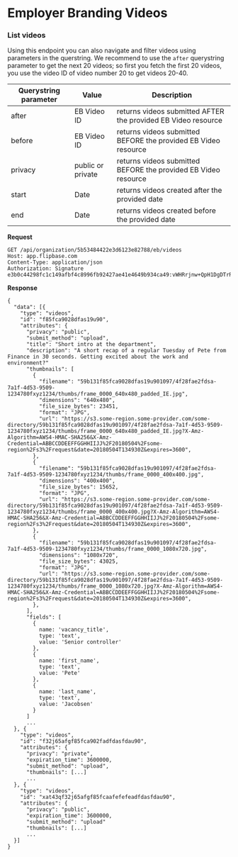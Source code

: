 # Employer Branding Videos

### List videos

Using this endpoint you can also navigate and filter videos using parameters in the querstring. We recommend to use the `after` querystring parameter to get the next 20 videos; so first you fetch the first 20 videos, you use the video ID of video number 20 to get videos 20-40.

Querystring parameter | Value | Description
--- | --- | ---
after | EB Video ID | returns videos submitted AFTER the provided EB Video resource
before | EB Video ID | returns videos submitted BEFORE the provided EB Video resource
privacy | public or private  | returns videos submitted BEFORE the provided EB Video resource
start | Date | returns videos created after the provided date
end | Date | returns videos created before the provided date

**Request**

    GET /api/organization/5b53484422e3d6123e82788/eb/videos
    Host: app.flipbase.com
    Content-Type: application/json
    Authorization: Signature e3b0c44298fc1c149afbf4c8996fb92427ae41e4649b934ca49:vWHRrjnw+QpH1DgDTrR5Lpa9vqP14toWz0X2Tdp3/Ck=

**Response**

    {
      "data": [{
        "type": "videos",
        "id": "f85fca9028dfas19u90",
        "attributes": {
          "privacy": "public",
          "submit_method": "upload",
          "title": "Short intro at the department",
          "description": "A short recap of a regular Tuesday of Pete from Finance in 30 seconds. Getting excited about the work and environment?"
          "thumbnails": [
            {
              "filename": "59b131f85fca9028dfas19u901097/4f28fae2fdsa-7a1f-4d53-9509-1234780fxyz1234/thumbs/frame_0000_640x480_padded_IE.jpg",
              "dimensions": "640x480",
              "file_size_bytes": 23451,
              "format": "JPG",
              "url": "https://s3.some-region.some-provider.com/some-directory/59b131f85fca9028dfas19u901097/4f28fae2fdsa-7a1f-4d53-9509-1234780fxyz1234/thumbs/frame_0000_640x480_padded_IE.jpg?X-Amz-Algorithm=AWS4-HMAC-SHA256&X-Amz-Credential=ABBCCDDEEFFGGHHIIJJ%2F20180504%2Fsome-region%2Fs3%2Frequest&date=20180504T134930Z&expires=3600",
            },
            {
              "filename": "59b131f85fca9028dfas19u901097/4f28fae2fdsa-7a1f-4d53-9509-1234780fxyz1234/thumbs/frame_0000_400x400.jpg",
              "dimensions": "400x400",
              "file_size_bytes": 15652,
              "format": "JPG",
              "url": "https://s3.some-region.some-provider.com/some-directory/59b131f85fca9028dfas19u901097/4f28fae2fdsa-7a1f-4d53-9509-1234780fxyz1234/thumbs/frame_0000_400x400.jpg?X-Amz-Algorithm=AWS4-HMAC-SHA256&X-Amz-Credential=ABBCCDDEEFFGGHHIIJJ%2F20180504%2Fsome-region%2Fs3%2Frequest&date=20180504T134930Z&expires=3600",
            },
            {
              "filename": "59b131f85fca9028dfas19u901097/4f28fae2fdsa-7a1f-4d53-9509-1234780fxyz1234/thumbs/frame_0000_1080x720.jpg",
              "dimensions": "1080x720",
              "file_size_bytes": 43025,
              "format": "JPG",
              "url": "https://s3.some-region.some-provider.com/some-directory/59b131f85fca9028dfas19u901097/4f28fae2fdsa-7a1f-4d53-9509-1234780fxyz1234/thumbs/frame_0000_1080x720.jpg?X-Amz-Algorithm=AWS4-HMAC-SHA256&X-Amz-Credential=ABBCCDDEEFFGGHHIIJJ%2F20180504%2Fsome-region%2Fs3%2Frequest&date=20180504T134930Z&expires=3600",
            },
          ],
          "fields": [
            {
              name: 'vacancy_title',
              type: 'text',
              value: 'Senior controller'
            },
            {
              name: 'first_name',
              type: 'text',
              value: 'Pete'
            },
            {
              name: 'last_name',
              type: 'text',
              value: 'Jacobsen'
            }
          ]
          ...
      }, {
        "type": "videos",
        "id": "f32j65afgf85fca902fadfdasfdau90",
        "attributes": {
          "privacy": "private",
          "expiration_time": 3600000,
          "submit_method": "upload",
          "thumbnails": [...]
          ...       
      }, {
        "type": "videos",
        "id": "xat43qf32j65afgf85fcaafefefeadfdasfdau90",
        "attributes": {
          "privacy": "public",
          "expiration_time": 3600000,
          "submit_method": "upload"
          "thumbnails": [...]
          ...
      }]
    }

<!--
### Retrieve a single video

Retrieve all metadata for a single video.

**Request**

    GET /api/organizations/c149afbf4c8996fb92427ae41/eb/videos4f28fae2fdsa-7a1f-4d53-9509-1234780fxyz1234
    Host: app.flipbase.com
    Content-Type: application/json
    Authorization: Signature e3b0c44298fc1c149afbf4c8996fb92427ae41e4649b934ca49:vWHRrjnw+QpH1DgDTrR5Lpa9vqP14toWz0X2Tdp3/Ck=

**Response**

    {
      "data": {
        "id": "4f28fae2fdsa-7a1f-4d53-9509-1234780fxyz1234",
        "type": "videos",
        "attributes": {
          "status": "created",
          "privacy": "private",
          "labels": [],
          "submit_method": "webrtc_webcam",
          "thumbnails": [
            {
              "filename": "59b131f85fca9028dfas19u901097/4f28fae2fdsa-7a1f-4d53-9509-1234780fxyz1234/thumbs/frame_0000_640x480_padded_IE.jpg",
              "dimensions": "640x480",
              "file_size_bytes": 23451,
              "format": "JPG",
              "url": "https://s3.some-region.some-provider.com/some-directory/59b131f85fca9028dfas19u901097/4f28fae2fdsa-7a1f-4d53-9509-1234780fxyz1234/thumbs/frame_0000_640x480_padded_IE.jpg?X-Amz-Algorithm=AWS4-HMAC-SHA256&X-Amz-Credential=ABBCCDDEEFFGGHHIIJJ%2F20180504%2Fsome-region%2Fs3%2Frequest&date=20180504T134930Z&expires=3600",
            },
            {
              "filename": "59b131f85fca9028dfas19u901097/4f28fae2fdsa-7a1f-4d53-9509-1234780fxyz1234/thumbs/frame_0000_1080x720.jpg",
              "dimensions": "1080x720",
              "file_size_bytes": 43025,
              "format": "JPG",
              "url": "https://s3.some-region.some-provider.com/some-directory/59b131f85fca9028dfas19u901097/4f28fae2fdsa-7a1f-4d53-9509-1234780fxyz1234/thumbs/frame_0000_1080x720.jpg?X-Amz-Algorithm=AWS4-HMAC-SHA256&X-Amz-Credential=ABBCCDDEEFFGGHHIIJJ%2F20180504%2Fsome-region%2Fs3%2Frequest&date=20180504T134930Z&expires=3600",
            },
            {
              "filename": "59b131f85fca9028dfas19u901097/4f28fae2fdsa-7a1f-4d53-9509-1234780fxyz1234/thumbs/frame_0000_150x150.jpg",
              "dimensions": "150x150",
              "file_size_bytes": 4327,
              "format": "JPG",
              "url": "https://s3.some-region.some-provider.com/some-directory/59b131f85fca9028dfas19u901097/4f28fae2fdsa-7a1f-4d53-9509-1234780fxyz1234/thumbs/frame_0000_150x150.jpg?X-Amz-Algorithm=AWS4-HMAC-SHA256&X-Amz-Credential=ABBCCDDEEFFGGHHIIJJ%2F20180504%2Fsome-region%2Fs3%2Frequest&date=20180504T134930Z&expires=3600",
            },
            {
              "filename": "59b131f85fca9028dfas19u901097/4f28fae2fdsa-7a1f-4d53-9509-1234780fxyz1234/thumbs/frame_0000_400x400.jpg",
              "dimensions": "400x400",
              "file_size_bytes": 15652,
              "format": "JPG",
              "url": "https://s3.some-region.some-provider.com/some-directory/59b131f85fca9028dfas19u901097/4f28fae2fdsa-7a1f-4d53-9509-1234780fxyz1234/thumbs/frame_0000_400x400.jpg?X-Amz-Algorithm=AWS4-HMAC-SHA256&X-Amz-Credential=ABBCCDDEEFFGGHHIIJJ%2F20180504%2Fsome-region%2Fs3%2Frequest&date=20180504T134930Z&expires=3600",
            }
          ],
          "input": {
            "state": "finished",
            "video_bitrate_in_kbps": 2345,
            "total_bitrate_in_kbps": 2394,
            "video_codec": "vp9",
            "file_size_in_bytes": 1492912,
            "width": 1080,
            "height": 720,
            "audio_codec": "opus",
            "audio_bitrate_in_kbps": 49,
            "audio_sample_rate": 48000,
            "duration_in_ms": 5039,
            "frame_rate": null,
            "format": "webm",
            "signed_upload_url": "https://s3.some-region.some-provider.com/some-directory/59b131f85fca9028dfas19u901097/4f28fae2fdsa-7a1f-4d53-9509-1234780fxyz1234/original?X-Amz-Algorithm=AWS4-HMAC-SHA256&X-Amz-Credential=ABBCCDDEEFFGGHHIIJJ%2F20180504%2Fsome-region%2Fs3%2Frequest&date=20180504T134059Z&expires=3600&",
            "url": "some-directory/59b131f85fca9028dfas19u901097/4f28fae2fdsa-7a1f-4d53-9509-1234780fxyz1234/original",
            "filename": "59b131f85fca9028dfas19u901097/4f28fae2fdsa-7a1f-4d53-9509-1234780fxyz1234/original",
            "multi_parts": [
              {
                "signed_url": "https://s3.some-region.some-provider.com/some-directory/59b131f85fca9028dfas19u901097/4f28fae2fdsa-7a1f-4d53-9509-1234780fxyz1234/original?X-Amz-Algorithm=AWS4-HMAC-SHA256&X-Amz-Credential=ABBCCDDEEFFGGHHIIJJ%2F20180504%2Fsome-region%2Fs3%2Frequest&date=20180504T134059Z&expires=7200",
                "part_number": 1,
              }
            ]
          },
          "outputs": [
            {
              "filename": "59b131f85fca9028dfas19u901097/4f28fae2fdsa-7a1f-4d53-9509-1234780fxyz1234/h264_baseline_aac_padded_IE.mp4",
              "url": "https://s3.some-region.some-provider.com/some-directory/59b131f85fca9028dfas19u901097/4f28fae2fdsa-7a1f-4d53-9509-1234780fxyz1234/h264_baseline_aac_padded_IE.mp4?X-Amz-Algorithm=AWS4-HMAC-SHA256&X-Amz-Credential=ABBCCDDEEFFGGHHIIJJ%2F20180504%2Fsome-region%2Fs3%2Frequest&date=20180504T134930Z&expires=3600",
              "state": "finished",
              "frame_rate": 25,
              "duration_in_ms": 5098,
              "audio_sample_rate": 48000,
              "audio_bitrate_in_kbps": 44,
              "audio_codec": "aac",
              "height": 480,
              "width": 640,
              "file_size_in_bytes": 578819,
              "video_codec": "h264",
              "total_bitrate_in_kbps": 912,
              "video_bitrate_in_kbps": 868,
              "format": "mpeg4",
            },
            {
              "filename": "59b131f85fca9028dfas19u901097/4f28fae2fdsa-7a1f-4d53-9509-1234780fxyz1234/vp8_vorbis.webm",
              "url": "https://s3.some-region.some-provider.com/some-directory/59b131f85fca9028dfas19u901097/4f28fae2fdsa-7a1f-4d53-9509-1234780fxyz1234/vp8_vorbis.webm?X-Amz-Algorithm=AWS4-HMAC-SHA256&X-Amz-Credential=ABBCCDDEEFFGGHHIIJJ%2F20180504%2Fsome-region%2Fs3%2Frequest&date=20180504T134930Z&expires=3600",
              "state": "finished",
              "frame_rate": 25,
              "duration_in_ms": 5043,
              "audio_sample_rate": 48000,
              "audio_bitrate_in_kbps": 55,
              "audio_codec": "vorbis",
              "height": 720,
              "width": 1080,
              "file_size_in_bytes": 1189514,
              "video_codec": "vp8",
              "total_bitrate_in_kbps": 1875,
              "video_bitrate_in_kbps": 1820,
              "_id": "5aec62fff2bc4c7470f0e928",
              "format": "webm",
            },
            {
              "filename": "59b131f85fca9028dfas19u901097/4f28fae2fdsa-7a1f-4d53-9509-1234780fxyz1234/theora_vorbis.ogv",
              "url": "https://s3.some-region.some-provider.com/some-directory/59b131f85fca9028dfas19u901097/4f28fae2fdsa-7a1f-4d53-9509-1234780fxyz1234/theora_vorbis.ogv?X-Amz-Algorithm=AWS4-HMAC-SHA256&X-Amz-Credential=ABBCCDDEEFFGGHHIIJJ%2F20180504%2Fsome-region%2Fs3%2Frequest&date=20180504T134930Z&expires=3600",
              "state": "finished",
              "frame_rate": 25,
              "duration_in_ms": 5040,
              "audio_sample_rate": 48000,
              "audio_bitrate_in_kbps": 56,
              "audio_codec": "vorbis",
              "height": 720,
              "width": 1080,
              "file_size_in_bytes": 695680,
              "video_codec": "theora",
              "total_bitrate_in_kbps": 1093,
              "video_bitrate_in_kbps": 1037,
              "format": "ogg",
            }
          ],
          "encoding_state": "finished",
          "referer": "https://someurl.example.com/first/grid/job/123",
          "created_at": "2018-05-04T13:40:58.615Z",
          "updated_at": "2018-05-04T13:40:58.615Z",
          "user_agent": "Mozilla/5.0 (Windows NT 6.3; Win64; x64) AppleWebKit/537.36 (KHTML, like Gecko) Chrome/66.0.3359.139 Safari/537.36",
          "ip_address": "217.111.106.53",
          "multi_parts": [
            {
              "signed_url": "https://s3.some-region.some-provider.com/some-directory/59b131f85fca9028dfas19u901097/4f28fae2fdsa-7a1f-4d53-9509-1234780fxyz1234/original?X-Amz-Algorithm=AWS4-HMAC-SHA256&X-Amz-Credential=ABBCCDDEEFFGGHHIIJJ%2F20180504%2Fsome-region%2Fs3%2Frequest&date=20180504T134059Z&expires=7200",
              "part_number": 1,
            }
          ],
          "recorder_id": "7d786585-792a-4483-b302-754afbdb437d",
          "player_id": "c6d29242-2195-41d3-95c8-ecee56d67001",
          "collection_id": "59b131f85fca9028dfas19u901097",
          "organization": "59b131f85fb9107893ca6511",
          "recorder_output": "id",
          "playback_urls": [
            {
              "state": "finished",
              "url": "https://s3.some-region.some-provider.com/some-directory/59b131f85fca9028dfas19u901097/4f28fae2fdsa-7a1f-4d53-9509-1234780fxyz1234/h264_baseline_aac_padded_IE.mp4?X-Amz-Algorithm=AWS4-HMAC-SHA256&X-Amz-Credential=ABBCCDDEEFFGGHHIIJJ%2F20180504%2Fsome-region%2Fs3%2Frequest&date=20180504T134930Z&expires=3600",
              "filename": "59b131f85fca9028dfas19u901097/4f28fae2fdsa-7a1f-4d53-9509-1234780fxyz1234/h264_baseline_aac_padded_IE.mp4",
              "format": "mpeg4",
              "height": 480,
              "width": 640
            },
            {
              "state": "finished",
              "url": "https://s3.some-region.some-provider.com/some-directory/59b131f85fca9028dfas19u901097/4f28fae2fdsa-7a1f-4d53-9509-1234780fxyz1234/vp8_vorbis.webm?X-Amz-Algorithm=AWS4-HMAC-SHA256&X-Amz-Credential=ABBCCDDEEFFGGHHIIJJ%2F20180504%2Fsome-region%2Fs3%2Frequest&date=20180504T134930Z&expires=3600",
              "filename": "59b131f85fca9028dfas19u901097/4f28fae2fdsa-7a1f-4d53-9509-1234780fxyz1234/vp8_vorbis.webm",
              "format": "webm",
              "height": 720,
              "width": 1080
            },
            {
              "state": "finished",
              "url": "https://s3.some-region.some-provider.com/some-directory/59b131f85fca9028dfas19u901097/4f28fae2fdsa-7a1f-4d53-9509-1234780fxyz1234/theora_vorbis.ogv?X-Amz-Algorithm=AWS4-HMAC-SHA256&X-Amz-Credential=ABBCCDDEEFFGGHHIIJJ%2F20180504%2Fsome-region%2Fs3%2Frequest&date=20180504T134930Z&expires=3600",
              "filename": "59b131f85fca9028dfas19u901097/4f28fae2fdsa-7a1f-4d53-9509-1234780fxyz1234/theora_vorbis.ogv",
              "format": "ogg",
              "height": 720,
              "width": 1080
            }
          ],
          "upload_url": "https://s3.some-region.some-provider.com/some-directory/59b131f85fca9028dfas19u901097/4f28fae2fdsa-7a1f-4d53-9509-1234780fxyz1234/original?X-Amz-Algorithm=AWS4-HMAC-SHA256&X-Amz-Credential=ABBCCDDEEFFGGHHIIJJ%2F20180504%2Fsome-region%2Fs3%2Frequest&date=20180504T134059Z&expires=3600",
          "secure_share_url": null,
          "secure_embed_url": null,
          "share_url": "https://app.flipbase.com/share/4f28fae2fdsa-7a1f-4d53-9509-1234780fxyz1234",
          "embed_url": "https://app.flipbase.com/embed/4f28fae2fdsa-7a1f-4d53-9509-1234780fxyz1234"
        }
      }
    } -->
